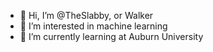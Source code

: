 - 👋 Hi, I’m @TheSlabby, or Walker
- 👀 I’m interested in machine learning
- 🌱 I’m currently learning at Auburn University

<!---
TheSlabby/TheSlabby is a ✨ special ✨ repository because its `README.md` (this file) appears on your GitHub profile.
You can click the Preview link to take a look at your changes.
--->

